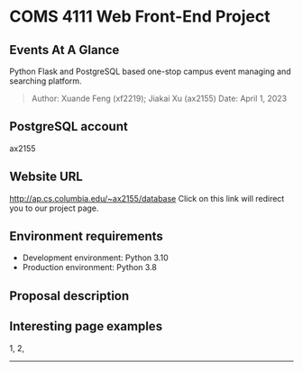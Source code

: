 # COMS 4111 Web Front-End Project

## Events At A Glance

Python Flask and PostgreSQL based one-stop campus event managing and searching platform.

> Author: Xuande Feng (xf2219); Jiakai Xu (ax2155)
> Date: April 1, 2023

## PostgreSQL account

ax2155

## Website URL

http://ap.cs.columbia.edu/~ax2155/database
Click on this link will redirect you to our project page.

## Environment requirements

- Development environment: Python 3.10
- Production environment: Python 3.8

## Proposal description

## Interesting page examples

1,
2,

---

